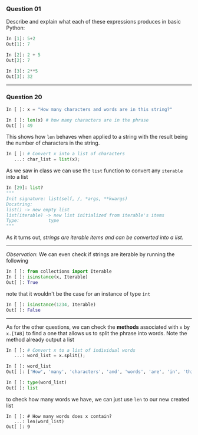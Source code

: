 
### Question 01

Describe and explain what each of these expressions produces in basic Python:

```python
In [1]: 5+2
Out[1]: 7

In [2]: 2 + 5
Out[2]: 7

In [3]: 2**5
Out[3]: 32
```
----

### Question 20

```python
In [ ]: x = "How many characters and words are in this string?"

In [ ]: len(x) # how many characters are in the phrase
Out[ ]: 49
```
This shows how `len` behaves when applied to a string with the result being the number of characters in the string.
```python
In [ ]: # Convert x into a list of characters
   ...: char_list = list(x);
```

As we saw in class we can use the `list` function to convert any `iterable` into a list
```python
In [29]: list?
"""
Init signature: list(self, /, *args, **kwargs)
Docstring:     
list() -> new empty list
list(iterable) -> new list initialized from iterable's items
Type:           type
"""
```
As it turns out, *strings are iterable items and can be converted into a list.*

- - -

*Observation*: We can even check if strings are iterable by running the following
```python
In [ ]: from collections import Iterable
In [ ]: isinstance(x, Iterable)
Out[ ]: True
```
note that it wouldn't be the case for an instance of type `int`
```python
In [ ]: isinstance(1234, Iterable)
Out[ ]: False
```
---

As for the other questions, we can check the **methods** associated with `x` by `x.[TAB]` to find a one that allows us to split the phrase into words. Note the method already output a list
```python
In [ ]: # Convert x to a list of individual words
   ...: word_list = x.split();

In [ ]: word_list
Out[ ]: ['How', 'many', 'characters', 'and', 'words', 'are', 'in', 'this', 'string?']

In [ ]: type(word_list)
Out[ ]: list
```
to check how many words we have, we can just use `len` to our new created list
```
In [ ]: # How many words does x contain?
   ...: len(word_list)
Out[ ]: 9
```


<!-- `Redcarpet.new("Hello World!")`{.ruby} -->
